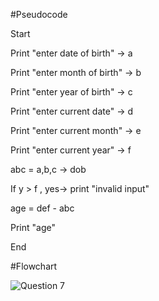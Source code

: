 #Pseudocode

Start

Print "enter date of birth" -> a

Print "enter month of birth" -> b

Print "enter year of birth" -> c

Print "enter current date" -> d

Print "enter current month" -> e

Print "enter current year" -> f

abc = a,b,c -> dob

If y > f , yes-> print "invalid input"

age = def - abc

Print "age"

End

#Flowchart

![Question 7](https://user-images.githubusercontent.com/118046846/211189387-f05e4222-92c1-4923-9319-0fed2b2fdb1d.jpeg)
